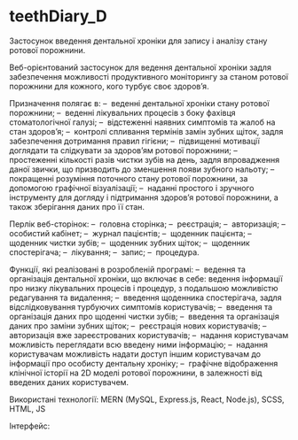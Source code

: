 # teethDiary_D
Застосунок введення дентальної хроніки для запису і аналізу стану ротової порожнини.

Веб-орієнтований застосунок для ведення дентальної хроніки задля забезпечення можливості продуктивного моніторингу за станом ротової порожнини для кожного, кого турбує своє здоров’я.

Призначення полягає в:
–  веденні дентальної хроніки стану ротової порожнини;
–  веденні лікувальних процесів з боку фахівця стоматологічної галузі;
–  відстеженні наявних симптомів та жалоб на стан здоров’я;
–  контролі спливання термінів замін зубних щіток, задля забезпечення дотримання правил гігієни;
–  підвищенні мотивації доглядати та слідкувати за здоров’ям ротової порожнини;
–  простеженні кількості разів чистки зубів на день, задля впровадження даної звички, що призводить до зменшення появи зубного нальоту;
–  покращенні розуміння поточного стану ротової порожнини, за допомогою графічної візуалізації;
–  наданні простого і зручного інструменту для догляду і підтримання здоров’я ротової порожнини, а також зберігання даних про її стан.

Перлік веб-сторінок: 
–  головна сторінка;
–  реєстрація;
–  авторизація;
–  особистий кабінет;
–  журнал пацієнтів;
–  щоденник пацієнта;
–  щоденник чистки зубів;
–  щоденник зубних щіток;
–  щоденник спостерігача;
–  лікування;
–  запис;
–  процедура. 

Функції, які реалізовані в розробленій програмі:
–  ведення та організація дентальної хроніки, що включає в себе: ведення інформації про низку лікувальних процесів і процедур, з подальшою можливістю редагування та видалення;
–  введення щоденника спостерігача, задля відслідковування турбуючих симптомів користувачів;
–  введення та організація даних про щоденні чистки зубів;
–  введення та організація даних про заміни зубних щіток;
–  реєстрація нових користувачів;
–  авторизація вже зареєстрованих користувачів;
–  надання користувачам можливість переглядати всю введену ними інформацію;
–  надання користувачам можливість надати доступ іншим користувачам до інформації про особисту дентальну хроніку;
–  графічне відображення клінічної історії на 2D моделі ротової порожнини, в залежності від введених даних користувачем.

Використані технології: MERN (MySQL, Express.js, React, Node.js), SCSS, HTML, JS

Інтерфейс:





